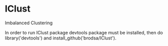 # IClust

Imbalanced Clustering

In order to run IClust package devtools package must be installed, then do library('devtools') and install_github('brodsa/IClust').
